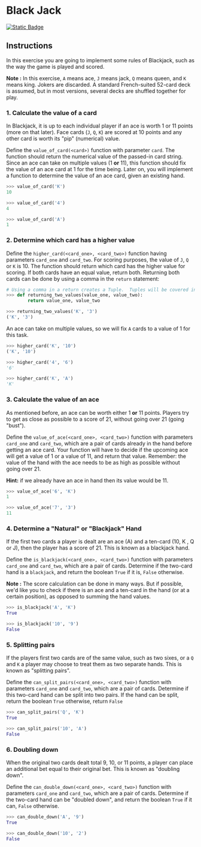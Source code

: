 # Black Jack
[![Static Badge](https://img.shields.io/badge/Link-To%20Exercise-blue)](https://exercism.org/tracks/python/exercises/black-jack)

## Instructions

In this exercise you are going to implement some rules of Blackjack, such as 
the way the game is played and scored.

**Note :** In this exercise, `A` means ace, `J` means jack,
 `Q` means queen, and `K` means king. Jokers are discarded. A standard 
 French-suited 52-card deck is assumed, but in most versions, several decks are 
 shuffled together for play.

 ### 1. Calculate the value of a card

In Blackjack, it is up to each individual player if an ace is worth 1 or 11 
points (more on that later). Face cards (`J`, `Q`, `K`) are scored at 10 points 
and any other card is worth its "pip" (numerical) value.

Define the `value_of_card(<card>)` function with parameter `card`. The function 
should return the numerical value of the passed-in card string. Since an ace 
can take on multiple values (1 **or** 11), this function should fix the value 
of an ace card at 1 for the time being. Later on, you will implement a function 
to determine the value of an ace card, given an existing hand.

```python
>>> value_of_card('K')
10

>>> value_of_card('4')
4

>>> value_of_card('A')
1
```

### 2. Determine which card has a higher value

Define the `higher_card(<card_one>, <card_two>)` function having parameters 
`card_one` and `card_two`. For scoring purposes, the value of `J`, `Q` or `K` 
is 10. The function should return which card has the higher value for scoring. 
If both cards have an equal value, return both. Returning both cards can be 
done by using a comma in the `return` statement:

```python
# Using a comma in a return creates a Tuple.  Tuples will be covered in a later exercise.
>>> def returning_two_values(value_one, value_two):
        return value_one, value_two

>>> returning_two_values('K', '3')
('K', '3')
```

An ace can take on multiple values, so we will fix `A` cards to a value of 1 
for this task.

```python
>>> higher_card('K', '10')
('K', '10')

>>> higher_card('4', '6')
'6'

>>> higher_card('K', 'A')
'K'
```

### 3. Calculate the value of an ace

As mentioned before, an ace can be worth either 1 **or** 11 points. Players try 
to get as close as possible to a score of 21, without going over 21 (going 
"bust").

Define the `value_of_ace(<card_one>, <card_two>)` function with parameters 
`card_one` and `card_two`, which are a pair of cards already in the hand before 
getting an ace card. Your function will have to decide if the upcoming ace will 
get a value of 1 or a value of 11, and return that value. Remember: the value 
of the hand with the ace needs to be as high as possible without going over 21.

**Hint:** if we already have an ace in hand then its value would be 11.

```python
>>> value_of_ace('6', 'K')
1

>>> value_of_ace('7', '3')
11
```

### 4. Determine a "Natural" or "Blackjack" Hand

If the first two cards a player is dealt are an ace (A) and a ten-card (10, K , 
Q or J), then the player has a score of 21. This is known as a blackjack hand.

Define the `is_blackjack(<card_one>, <card_two>)` function with parameters 
`card_one` and `card_two`, which are a pair of cards. Determine if the two-card 
hand is a `blackjack`, and return the boolean `True` if it is, `False` 
otherwise.

**Note :** The score calculation can be done in many ways. But if possible, 
we'd like you to check if there is an ace and a ten-card in the hand (or at a 
certain position), as opposed to summing the hand values.

```python
>>> is_blackjack('A', 'K')
True

>>> is_blackjack('10', '9')
False
```

### 5. Splitting pairs

If the players first two cards are of the same value, such as two sixes, or a 
`Q` and `K` a player may choose to treat them as two separate hands. This is 
known as "splitting pairs".

Define the `can_split_pairs(<card_one>, <card_two>)` function with parameters 
`card_one` and `card_two`, which are a pair of cards. Determine if this 
two-card hand can be split into two pairs. If the hand can be split, return the 
boolean `True` otherwise, return `False`

```python
>>> can_split_pairs('Q', 'K')
True

>>> can_split_pairs('10', 'A')
False
```

### 6. Doubling down

When the original two cards dealt total 9, 10, or 11 points, a player can place 
an additional bet equal to their original bet. This is known as "doubling down".

Define the `can_double_down(<card_one>, <card_two>)` function with parameters 
`card_one` and `card_two`, which are a pair of cards. Determine if the two-card 
hand can be "doubled down", and return the boolean `True` if it can, `False` 
otherwise.

```python
>>> can_double_down('A', '9')
True

>>> can_double_down('10', '2')
False
```